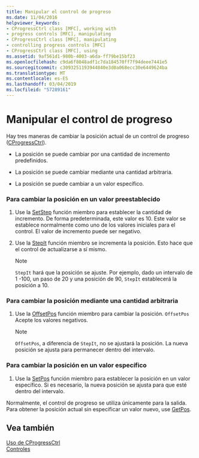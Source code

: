 ```yaml
---
title: Manipular el control de progreso
ms.date: 11/04/2016
helpviewer_keywords:
- CProgressCtrl class [MFC], working with
- progress controls [MFC], manipulating
- CProgressCtrl class [MFC], manipulating
- controlling progress controls [MFC]
- CProgressCtrl class [MFC], using
ms.assetid: 9af561d1-980b-4003-a6da-ff79be15bf23
ms.openlocfilehash: c9da6f8048adf1c7da184570ff7f94deee7441e5
ms.sourcegitcommit: c3093251193944840e3d0a068ecc30e6449624ba
ms.translationtype: MT
ms.contentlocale: es-ES
ms.lasthandoff: 03/04/2019
ms.locfileid: "57289161"
---
```

# <a name="manipulating-the-progress-control"></a>Manipular el control de progreso

Hay tres maneras de cambiar la posición actual de un control de progreso ([CProgressCtrl](../mfc/reference/cprogressctrl-class.md)).

- La posición se puede cambiar por una cantidad de incremento predefinidos.

- La posición se puede cambiar mediante una cantidad arbitraria.

- La posición se puede cambiar a un valor específico.

### <a name="to-change-the-position-by-a-preset-amount"></a>Para cambiar la posición en un valor preestablecido

1. Use la [SetStep](../mfc/reference/cprogressctrl-class.md#setstep) función miembro para establecer la cantidad de incremento. De forma predeterminada, este valor es 10. Este valor se establece normalmente como uno de los valores iniciales para el control. El valor de incremento puede ser negativo.

1. Use la [StepIt](../mfc/reference/cprogressctrl-class.md#stepit) función miembro se incrementa la posición. Esto hace que el control de actualizarse a sí mismo.

    > [!NOTE]
    >  `StepIt` hará que la posición se ajuste. Por ejemplo, dado un intervalo de 1 -100, un paso de 20 y una posición de 90, `StepIt` establecerá la posición a 10.

### <a name="to-change-the-position-by-an-arbitrary-amount"></a>Para cambiar la posición mediante una cantidad arbitraria

1. Use la [OffsetPos](../mfc/reference/cprogressctrl-class.md#offsetpos) función miembro para cambiar la posición. `OffsetPos` Acepte los valores negativos.

    > [!NOTE]
    >  `OffsetPos`, a diferencia de `StepIt`, no se ajustará la posición. La nueva posición se ajusta para permanecer dentro del intervalo.

### <a name="to-change-the-position-to-a-specific-value"></a>Para cambiar la posición en un valor específico

1. Use la [SetPos](../mfc/reference/cprogressctrl-class.md#setpos) función miembro para establecer la posición en un valor específico. Si es necesario, la nueva posición se ajusta para que esté dentro del intervalo.

Normalmente, el control de progreso se utiliza únicamente para la salida. Para obtener la posición actual sin especificar un valor nuevo, use [GetPos](../mfc/reference/cprogressctrl-class.md#getpos).

## <a name="see-also"></a>Vea también

[Uso de CProgressCtrl](../mfc/using-cprogressctrl.md)<br/>
[Controles](../mfc/controls-mfc.md)
